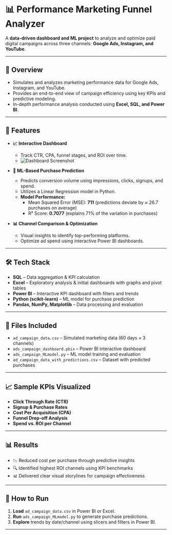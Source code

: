 # 📊 Performance Marketing Funnel Analyzer

A **data-driven dashboard and ML project** to analyze and optimize paid digital campaigns across three channels: **Google Ads, Instagram, and YouTube**.

---

## 🚀 Overview

- Simulates and analyzes marketing performance data for Google Ads, Instagram, and YouTube.
- Provides an end-to-end view of campaign efficiency using key KPIs and predictive modeling.
- In-depth performance analysis conducted using **Excel, SQL, and Power BI**.

---

## 📌 Features

- **📈 Interactive Dashboard**
  - Track CTR, CPA, funnel stages, and ROI over time.
  - ![Dashboard Screenshot](https://github.com/user-attachments/assets/13c32223-21fc-4f35-ab79-13324b36f3e4)

- **🤖 ML-Based Purchase Prediction**
  - Predicts conversion volume using impressions, clicks, signups, and spend.
  - Utilizes a Linear Regression model in Python.
  - **Model Performance:**
    - Mean Squared Error (MSE): **711** (predictions deviate by ≈ 26.7 purchases on average)
    - R² Score: **0.7077** (explains 71% of the variation in purchases)

- **📊 Channel Comparison & Optimization**
  - Visual insights to identify top-performing platforms.
  - Optimize ad spend using interactive Power BI dashboards.

---

## 🛠️ Tech Stack

- **SQL** – Data aggregation & KPI calculation
- **Excel** – Exploratory analysis & initial dashboards with graphs and pivot tables
- **Power BI** – Interactive KPI dashboard with filters and trends
- **Python (scikit-learn)** – ML model for purchase prediction
- **Pandas, NumPy, Matplotlib** – Data processing and evaluation

---

## 📂 Files Included

- `ad_campaign_data.csv` – Simulated marketing data (60 days × 3 channels)
- `ads_campaign_dashboard.pbix` – Power BI interactive dashboard
- `ads_campaign_MLmodel.py` – ML model training and evaluation
- `ad_campaign_data_with_predictions.csv` – Dataset with predicted purchases

---

## 📈 Sample KPIs Visualized

- **Click Through Rate (CTR)**
- **Signup & Purchase Rates**
- **Cost Per Acquisition (CPA)**
- **Funnel Drop-off Analysis**
- **Spend vs. ROI per Channel**

---

## 📊 Results

- 📉 Reduced cost per purchase through predictive insights
- 🔍 Identified highest ROI channels using KPI benchmarks
- 📊 Delivered clear visual storylines for campaign effectiveness

---

## 📎 How to Run

1. **Load** `ad_campaign_data.csv` in Power BI or Excel.
2. **Run** `ads_campaign_MLmodel.py` to generate purchase predictions.
3. **Explore** trends by date/channel using slicers and filters in Power BI.

---
